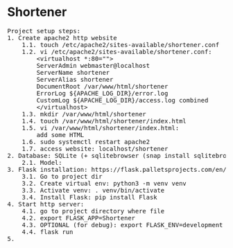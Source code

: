 # Shortener

<pre>
Project setup steps:
1. Create apache2 http website
	1.1. touch /etc/apache2/sites-available/shortener.conf
	1.2. vi /etc/apache2/sites-available/shortener.conf:
		&#60;virtualhost *:80=""&#62;
		ServerAdmin webmaster@localhost
		ServerName shortener
		ServerAlias shortener
		DocumentRoot /var/www/html/shortener
		ErrorLog ${APACHE_LOG_DIR}/error.log
		CustomLog ${APACHE_LOG_DIR}/access.log combined
		&#60;/virtualhost&#62;
	1.3. mkdir /var/www/html/shortener
	1.4. touch /var/www/html/shortener/index.html
	1.5. vi /var/www/html/shortener/index.html:
		add some HTML
	1.6. sudo systemctl restart apache2
	1.7. access website: localhost/shortener
2. Database: SQLite (+ sqlitebrowser (snap install sqlitebrowser))
	2.1. Model:
3. Flask installation: https://flask.palletsprojects.com/en/2.0.x/installation/
	3.1. Go to project dir
	3.2. Create virtual env: python3 -m venv venv
	3.3. Activate venv: . venv/bin/activate
	3.4. Install Flask: pip install Flask
4. Start http server:
	4.1. go to project directory where file 
	4.2. export FLASK_APP=Shortener
	4.3. OPTIONAL (for debug): export FLASK_ENV=development
	4.4. flask run
5. 
</pre>
